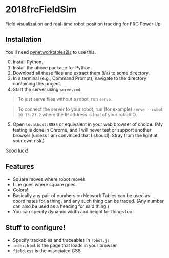 # 2018frcFieldSim
Field visualization and real-time robot position tracking for FRC Power Up

## Installation
You'll need [pynetworktables2js](https://github.com/robotpy/pynetworktables2js) to use this.

0. Install Python.
1. Install the above package for Python.
2. Download all these files and extract them (i/a) to some directory.
3. In a terminal (e.g., Command Prompt), navigate to the directory containing this project.
4. Start the server using `serve.cmd`:

  > To just serve files without a robot, run `serve`. 
 
  > To connect the server to your robot, run (for example) `serve --robot 10.13.23.2` where the IP address is that of your roboRIO. 

5. Open `localhost:8888` or equivalent in your web browser of choice. (My testing is done in Chrome, and I will never test or support another browser [unless I am convinced that I should]. Stray from the light at your own risk.)

Good luck!

## Features
* Square moves where robot moves
* Line goes where square goes
* Colors!
* Basically any pair of numbers on Network Tables can be used as coordinates for a thing, and any such thing can be traced. (Any number can also be used as a heading for said thing.)
* You can specify dynamic width and height for things too

## Stuff to configure!
* Specify trackables and traceables in `robot.js`
* `index.html` is the page that loads in your browser
* `field.css` is the associated CSS
